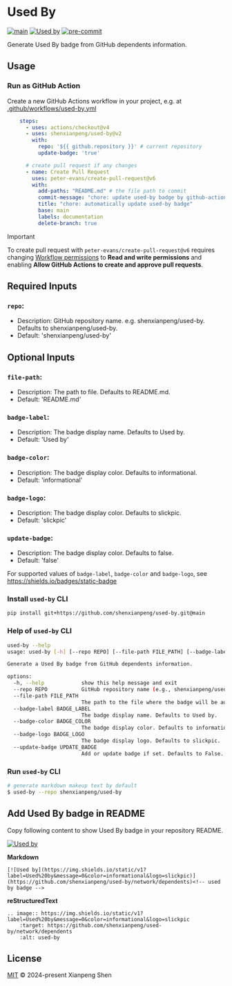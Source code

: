 # Used By

[![main](https://github.com/shenxianpeng/used-by/actions/workflows/main.yml/badge.svg)](https://github.com/shenxianpeng/used-by/actions/workflows/main.yml)
[![Used by](https://img.shields.io/static/v1?label=Used%20by&message=0&color=informational&logo=slickpic)](https://github.com/shenxianpeng/used-by/network/dependents)<!-- used by badge -->
[![pre-commit](https://github.com/shenxianpeng/used-by/actions/workflows/pre-commit.yml/badge.svg)](https://github.com/shenxianpeng/used-by/actions/workflows/pre-commit.yml)

Generate Used By badge from GitHub dependents information.

## Usage

### Run as GitHub Action

Create a new GitHub Actions workflow in your project, e.g. at [.github/workflows/used-by.yml](.github/workflows/used-by.yml)

```yaml
    steps:
      - uses: actions/checkout@v4
      - uses: shenxianpeng/used-by@v2
        with:
          repo: '${{ github.repository }}' # current repository
          update-badge: 'true'

      # create pull request if any changes
      - name: Create Pull Request
        uses: peter-evans/create-pull-request@v6
        with:
          add-paths: "README.md" # the file path to commit
          commit-message: "chore: update used-by badge by github-actions[bot]"
          title: "chore: automatically update used-by badge"
          base: main
          labels: documentation
          delete-branch: true
```

> [!IMPORTANT]
> To create pull request with `peter-evans/create-pull-request@v6` requires changing [Workflow permissions](https://github.com/peter-evans/create-pull-request?tab=readme-ov-file#workflow-permissions) to **Read and write permissions** and enabling  **Allow GitHub Actions to create and approve pull requests**.

## Required Inputs

### `repo`:
* Description: GitHub repository name. e.g. shenxianpeng/used-by. Defaults to shenxianpeng/used-by.
* Default: 'shenxianpeng/used-by'

## Optional Inputs

### `file-path`:
* Description: The path to file. Defaults to README.md.
* Default: 'README.md'

### `badge-label`:
* Description: The badge display name. Defaults to Used by.
* Default: 'Used by'

### `badge-color`:
* Description: The badge display color. Defaults to informational.
* Default: 'informational'

### `badge-logo`:
* Description: The badge display color. Defaults to slickpic.
* Default: 'slickpic'

### `update-badge`:
* Description: The badge display color. Defaults to false.
* Default: 'false'

For supported values of `badge-label`, `badge-color` and `badge-logo`, see https://shields.io/badges/static-badge

### Install `used-by` CLI

```bash
pip install git+https://github.com/shenxianpeng/used-by.git@main
```

### Help of `used-by` CLI

```bash
used-by --help
usage: used-by [-h] [--repo REPO] [--file-path FILE_PATH] [--badge-label BADGE_LABEL] [--badge-color BADGE_COLOR] [--badge-logo BADGE_LOGO] [--update-badge UPDATE_BADGE]

Generate a Used By badge from GitHub dependents information.

options:
  -h, --help            show this help message and exit
  --repo REPO           GitHub repository name (e.g., shenxianpeng/used-by).
  --file-path FILE_PATH
                        The path to the file where the badge will be added. Defaults to README.md.
  --badge-label BADGE_LABEL
                        The badge display name. Defaults to Used by.
  --badge-color BADGE_COLOR
                        The badge display color. Defaults to informational.
  --badge-logo BADGE_LOGO
                        The badge display logo. Defaults to slickpic.
  --update-badge UPDATE_BADGE
                        Add or update badge if set. Defaults to False.
```

### Run `used-by` CLI

```bash
# generate markdown makeup text by default
$ used-by --repo shenxianpeng/used-by
```

## Add Used By badge in README

Copy following content to show Used By badge in your repository README.

[![Used by](https://img.shields.io/static/v1?label=Used%20by&message=0&color=informational&logo=slickpic)](https://github.com/shenxianpeng/used-by/network/dependents)<!-- used by badge -->

**Markdown**

```
[![Used by](https://img.shields.io/static/v1?label=Used%20by&message=0&color=informational&logo=slickpic)](https://github.com/shenxianpeng/used-by/network/dependents)<!-- used by badge -->
```

**reStructuredText**

```
.. image:: https://img.shields.io/static/v1?label=Used%20by&message=0&color=informational&logo=slickpic
    :target: https://github.com/shenxianpeng/used-by/network/dependents
    :alt: used-by
```

## License

[MIT](LICENSE) © 2024-present Xianpeng Shen
